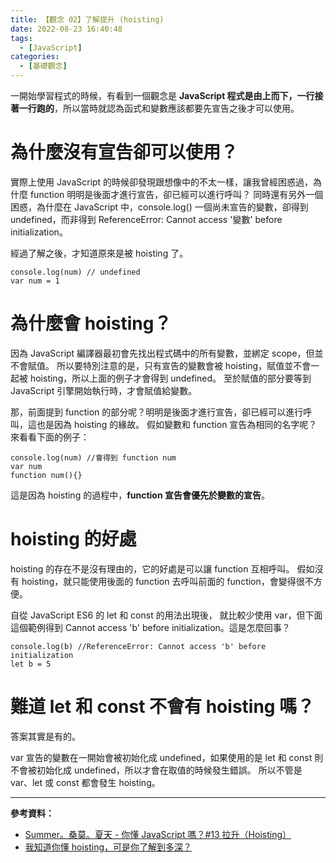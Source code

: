 ```yaml
---
title: 【觀念 02】了解提升 (hoisting)
date: 2022-08-23 16:40:48
tags:
  - [JavaScript]
categories:
  - [基礎觀念]
---
```


一開始學習程式的時候，有看到一個觀念是 **JavaScript 程式是由上而下，一行接著一行跑的**，所以當時就認為函式和變數應該都要先宣告之後才可以使用。

<!-- more -->

# 為什麼沒有宣告卻可以使用？

實際上使用 JavaScript 的時候卻發現跟想像中的不太一樣，讓我曾經困惑過，為什麼 function 明明是後面才進行宣告，卻已經可以進行呼叫？
同時還有另外一個困惑，為什麼在 JavaScript 中，console.log() 一個尚未宣告的變數，卻得到 undefined，而非得到 ReferenceError: Cannot access '變數' before initialization。

經過了解之後，才知道原來是被 hoisting 了。

```
console.log(num) // undefined
var num = 1
```

# 為什麼會 hoisting？

因為 JavaScript 編譯器最初會先找出程式碼中的所有變數，並綁定 scope，但並不會賦值。
所以要特別注意的是，只有宣告的變數會被 hoisting，賦值並不會一起被 hoisting，所以上面的例子才會得到 undefined。
至於賦值的部分要等到 JavaScript 引擎開始執行時，才會賦值給變數。

那，前面提到 function 的部分呢？明明是後面才進行宣告，卻已經可以進行呼叫，這也是因為 hoisting 的緣故。
假如變數和 function 宣告為相同的名字呢？
來看看下面的例子：

```
console.log(num) //會得到 function num
var num
function num(){}
```

這是因為 hoisting 的過程中，**function 宣告會優先於變數的宣告**。

# hoisting 的好處

hoisting 的存在不是沒有理由的，它的好處是可以讓 function 互相呼叫。
假如沒有 hoisting，就只能使用後面的 function 去呼叫前面的 function，會變得很不方便。

自從 JavaScript ES6 的 let 和 const 的用法出現後， 就比較少使用 var，但下面這個範例得到 Cannot access 'b' before initialization。這是怎麼回事？

```
console.log(b) //ReferenceError: Cannot access 'b' before initialization
let b = 5
```

# 難道 let 和 const 不會有 hoisting 嗎？

答案其實是有的。

var 宣告的變數在一開始會被初始化成 undefined，如果使用的是 let 和 const 則不會被初始化成 undefined，所以才會在取值的時候發生錯誤。
所以不管是 var、let 或 const 都會發生 hoisting。

---

**參考資料：**

- [Summer。桑莫。夏天 - 你懂 JavaScript 嗎？#13 拉升（Hoisting）](https://ithelp.ithome.com.tw/articles/10203357)
- [我知道你懂 hoisting，可是你了解到多深？](https://github.com/aszx87410/blog/issues/34)
